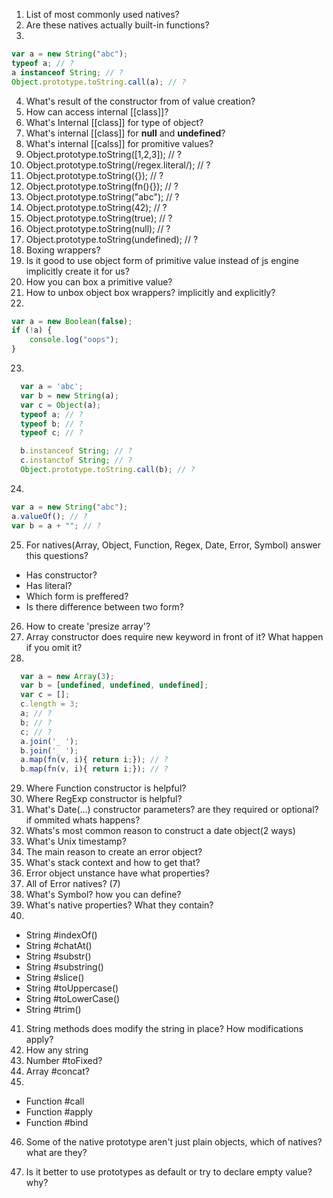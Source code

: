 1. List of most commonly used natives?
2. Are these natives actually built-in functions?
3.

```javascript
var a = new String("abc");
typeof a; // ?
a instanceof String; // ?
Object.prototype.toString.call(a); // ?
```

4. What's result of the constructor from of value creation?
5. How can access internal [[class]]?
6. What's Internal [[class]] for type of object?
7. What's internal [[class]] for **null** and **undefined**?
8. What's internal [[calss]] for promitive values?
9. Object.prototype.toString([1,2,3]); // ?
10. Object.prototype.toString(/regex.literal/); // ?
11. Object.prototype.toString({}); // ?
12. Object.prototype.toString(fn(){}); // ?
13. Object.prototype.toString("abc"); // ?
14. Object.prototype.toString(42); // ?
15. Object.prototype.toString(true); // ?
16. Object.prototype.toString(null); // ?
17. Object.prototype.toString(undefined); // ?
18. Boxing wrappers?
19. Is it good to use object form of primitive value instead of js engine implicitly create it for us?
20. How you can box a primitive value?
21. How to unbox object box wrappers? implicitly and explicitly?
22.

```javascript
var a = new Boolean(false);
if (!a) {
    console.log("oops");
}
```

23.

```javascript
  var a = 'abc';
  var b = new String(a);
  var c = Object(a);
  typeof a; // ?
  typeof b; // ?
  typeof c; // ?

  b.instanceof String; // ?
  c.instanctof String; // ?
  Object.prototype.toString.call(b); // ?
```

24.

```javascript
var a = new String("abc");
a.valueOf(); // ?
var b = a + ""; // ?
```

25. For natives(Array, Object, Function, Regex, Date, Error, Symbol) answer this questions?

-   Has constructor?
-   Has literal?
-   Which form is preffered?
-   Is there difference between two form?

26. How to create 'presize array'?
27. Array constructor does require new keyword in front of it? What happen if you omit it?
28.

```javascript
  var a = new Array(3);
  var b = [undefined, undefined, undefined];
  var c = [];
  c.length = 3;
  a; // ?
  b; // ?
  c; // ?
  a.join('_ ');
  b.join('_ ');
  a.map(fn(v, i){ return i;}); // ?
  b.map(fn(v, i){ return i;}); // ?
```

29. Where Function constructor is helpful?
30. Where RegExp constructor is helpful?
31. What's Date(...) constructor parameters? are they required or optional? if ommited whats happens?
32. Whats's most common reason to construct a date object(2 ways)
33. What's Unix timestamp?
34. The main reason to create an error object?
35. What's stack context and how to get that?
36. Error object unstance have what properties?
37. All of Error natives? (7)
38. What's Symbol? how you can define?
39. What's native properties? What they contain?
40.

-   String #indexOf()
-   String #chatAt()
-   String #substr()
-   String #substring()
-   String #slice()
-   String #toUppercase()
-   String #toLowerCase()
-   String #trim()

41. String methods does modify the string in place? How modifications apply?
42. How any string
43. Number #toFixed?
44. Array #concat?
45.

-   Function #call
-   Function #apply
-   Function #bind

46. Some of the native prototype aren't just plain objects, which of natives? what are they?

47. Is it better to use prototypes as default or try to declare empty value? why?
